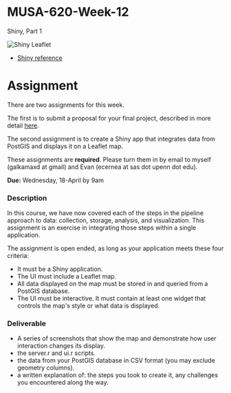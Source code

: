 # MUSA-620-Week-12
Shiny, Part 1

![Shiny Leaflet](https://github.com/MUSA-620-Spring-2018/MUSA-620-Week-12/blob/master/leaflet-shiny.png)

- [Shiny reference](http://shiny.rstudio.com/reference/shiny/1.0.5/)



# Assignment <a id="assignment"></a>

There are two assignments for this week.

The first is to submit a proposal for your final project, described in more detail [here](https://github.com/MUSA-620-Spring-2018/final-project).

The second assignment is to create a Shiny app that integrates data from PostGIS and displays it on a Leaflet map.

These assignments are **required**. Please turn them in by email to myself (galkamaxd at gmail) and Evan (ecernea at sas dot upenn dot edu).

**Due:** Wednesday, 18-April by 9am

### Description

In this course, we have now covered each of the steps in the pipeline approach to data: collection, storage, analysis, and visualization. This assignment is an exercise in integrating those steps within a single application.

The assignment is open ended, as long as your application meets these four criteria:
- It must be a Shiny application.
- The UI must include a Leaflet map.
- All data displayed on the map must be stored in and queried from a PostGIS database.
- The UI must be interactive. It must contain at least one widget that controls the map's style or what data is displayed.

### Deliverable

- A series of screenshots that show the map and demonstrate how user interaction changes its display.
- the server.r and ui.r scripts.
- the data from your PostGIS database in CSV format (you may exclude geometry columns).
- a written explanation of: the steps you took to create it, any challenges you encountered along the way.


